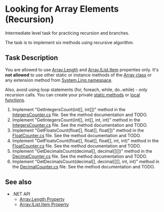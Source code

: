 # Looking for Array Elements (Recursion)

Intermediate level task for practicing recursion and branches.

The task is to implement six methods using recursive algorithm.


## Task Description

You are allowed to use [Array.Length](https://docs.microsoft.com/en-us/dotnet/api/system.array.length) and [Array.IList.Item](https://docs.microsoft.com/en-us/dotnet/api/system.array.system-collections-ilist-item) properties only. It's **not allowed** to use other static or instance methods of the [Array class](https://docs.microsoft.com/en-us/dotnet/api/system.array) or any extension method from [System.Linq namespace](https://docs.microsoft.com/en-us/dotnet/api/system.linq).

Also, avoid using loop statements (for, foreach, while, do..while) - only recursion calls. You can create your private [static methods](https://docs.microsoft.com/en-us/dotnet/csharp/programming-guide/classes-and-structs/static-classes-and-static-class-members) or [local functions](https://docs.microsoft.com/en-us/dotnet/csharp/programming-guide/classes-and-structs/local-functions).

1. Implement "GetIntegersCount(int[], int[])" method in the [IntegersCounter.cs](LookingForArrayElements/IntegersCounter.cs) file. See the method documentation and TODO.
1. Implement "GetIntegersCount(int[], int[], int, int)" method in the [IntegersCounter.cs](LookingForArrayElements/IntegersCounter.cs) file. See the method documentation and TODO.
1. Implement "GetFloatsCount(float[], float[], float[])" method in the [FloatCounter.cs](LookingForArrayElements/FloatCounter.cs) file. See the method documentation and TODO.
1. Implement "GetFloatsCount(float[], float[], float[], int, int)" method in the [FloatCounter.cs](LookingForArrayElements/FloatCounter.cs) file. See the method documentation and TODO.
1. Implement "GetDecimalsCount(decimal[], decimal[][])" method in the [DecimalCounter.cs](LookingForArrayElements/DecimalCounter.cs) file. See the method documentation and TODO.
1. Implement "GetDecimalsCount(decimal[], decimal[][], int, int)" method in the [DecimalCounter.cs](LookingForArrayElements/DecimalCounter.cs) file. See the method documentation and TODO.


## See also

* .NET API
  * [Array.Length Property](https://docs.microsoft.com/en-us/dotnet/api/system.array.length)
  * [Array.IList.Item Property](https://docs.microsoft.com/en-us/dotnet/api/system.array.system-collections-ilist-item)
